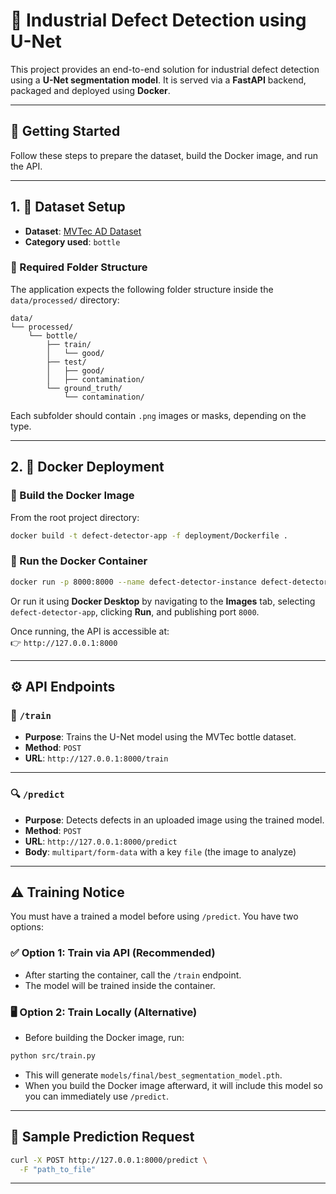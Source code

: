# 🧠 Industrial Defect Detection using U-Net

This project provides an end-to-end solution for industrial defect detection using a **U-Net segmentation model**. It is served via a **FastAPI** backend, packaged and deployed using **Docker**.

---

## 🚀 Getting Started

Follow these steps to prepare the dataset, build the Docker image, and run the API.

---

## 1. 📁 Dataset Setup

- **Dataset**: [MVTec AD Dataset](https://www.mvtec.com/company/research/datasets/mvtec-ad)  
- **Category used**: `bottle`

### 📂 Required Folder Structure

The application expects the following folder structure inside the `data/processed/` directory:

```
data/
└── processed/
    └── bottle/
        ├── train/
        │   └── good/
        ├── test/
        │   ├── good/
        │   ├── contamination/
        └── ground_truth/
            └── contamination/
```

Each subfolder should contain `.png` images or masks, depending on the type.

---

## 2. 🐳 Docker Deployment

### 🔨 Build the Docker Image

From the root project directory:

```bash
docker build -t defect-detector-app -f deployment/Dockerfile .
```
### 🚀 Run the Docker Container

```bash
docker run -p 8000:8000 --name defect-detector-instance defect-detector-app
```
Or run it using **Docker Desktop** by navigating to the **Images** tab, selecting `defect-detector-app`, clicking **Run**, and publishing port `8000`.

Once running, the API is accessible at:  
👉 `http://127.0.0.1:8000`

---

## ⚙️ API Endpoints

### 🔁 `/train`

- **Purpose**: Trains the U-Net model using the MVTec bottle dataset.
- **Method**: `POST`  
- **URL**: `http://127.0.0.1:8000/train`

---

### 🔍 `/predict`

- **Purpose**: Detects defects in an uploaded image using the trained model.
- **Method**: `POST`  
- **URL**: `http://127.0.0.1:8000/predict`  
- **Body**: `multipart/form-data` with a key `file` (the image to analyze)

---

## ⚠️ Training Notice

You must have a trained a model before using `/predict`. You have two options:

### ✅ Option 1: Train via API (Recommended)

- After starting the container, call the `/train` endpoint.
- The model will be trained inside the container.

### 🖥️ Option 2: Train Locally (Alternative)

- Before building the Docker image, run:

```bash
python src/train.py
```

- This will generate `models/final/best_segmentation_model.pth`.
- When you build the Docker image afterward, it will include this model so you can immediately use `/predict`.

---

## 🧪 Sample Prediction Request

```bash
curl -X POST http://127.0.0.1:8000/predict \
  -F "path_to_file"
```

---